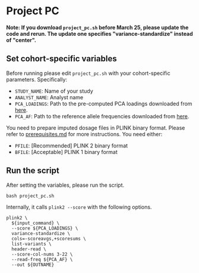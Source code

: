 # Project PC

**Note: If you download `project_pc.sh` before March 25, please update the code and rerun. The update one specifies "variance-standardize" instead of "center".**

## Set cohort-specific variables

Before running please edit `project_pc.sh` with your cohort-specific parameters. Specifically:

- `STUDY_NAME`: Name of your study
- `ANALYST_NAME`: Analyst name
- `PCA_LOADINGS`: Path to the pre-computed PCA loadings downloaded from [here](prerequisites.md#download-the-pre-computed-pca-loadings-and-reference-allele-frequencies).
- `PCA_AF`: Path to the reference allele frequencies downloaded from [here](prerequisites.md#download-the-pre-computed-pca-loadings-and-reference-allele-frequencies).

You need to prepare imputed dosage files in PLINK binary format. Please refer to [prerequisites.md](prerequisites.md) for more instructions. You need either:

- `PFILE`: [Recommended] PLINK 2 binary format
- `BFILE`: [Acceptable] PLINK 1 binary format

## Run the script

After setting the variables, please run the script.

```
bash project_pc.sh
```

Internally, it calls `plink2 --score` with the following options.

```
plink2 \
  ${input_command} \
  --score ${PCA_LOADINGS} \
  variance-standardize \
  cols=-scoreavgs,+scoresums \
  list-variants \
  header-read \
  --score-col-nums 3-22 \
  --read-freq ${PCA_AF} \
  --out ${OUTNAME}
```
